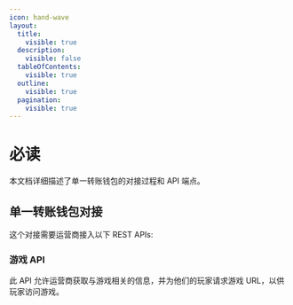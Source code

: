 ```yaml
---
icon: hand-wave
layout:
  title:
    visible: true
  description:
    visible: false
  tableOfContents:
    visible: true
  outline:
    visible: true
  pagination:
    visible: true
---
```


# 必读

本文档详细描述了单一转账钱包的对接过程和 API 端点。

## 单一转账钱包对接

这个对接需要运营商接入以下 REST APIs:

### 游戏 API

此 API 允许运营商获取与游戏相关的信息，并为他们的玩家请求游戏 URL，以供玩家访问游戏。
